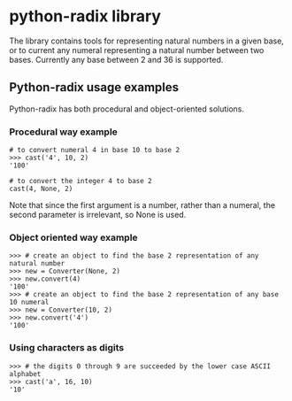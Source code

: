 python-radix library
====================

The library contains tools for representing natural numbers in a given base,
or to current any numeral representing a natural number between two bases.
Currently any base between 2 and 36 is supported.



Python-radix usage examples
---------------------------
Python-radix has both procedural and object-oriented solutions.

### Procedural way example

    # to convert numeral 4 in base 10 to base 2
    >>> cast('4', 10, 2)
    '100'

    # to convert the integer 4 to base 2
    cast(4, None, 2)

Note that since the first argument is a number, rather than a numeral,
the second parameter is irrelevant, so None is used.

### Object oriented way example

    >>> # create an object to find the base 2 representation of any natural number
    >>> new = Converter(None, 2)
    >>> new.convert(4)
    '100'
    >>> # create an object to find the base 2 representation of any base 10 numeral
    >>> new = Converter(10, 2)
    >>> new.convert('4')
    '100'

### Using characters as digits

    >>> # the digits 0 through 9 are succeeded by the lower case ASCII alphabet
    >>> cast('a', 16, 10)
    '10'
